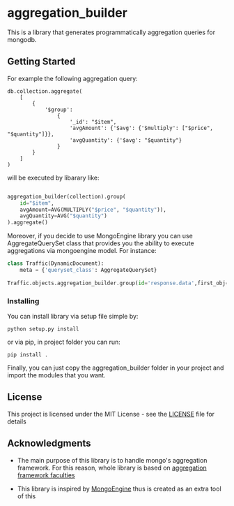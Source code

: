 # aggregation_builder

This is a library that generates programmatically aggregation queries for mongodb. 


## Getting Started

For example the following aggregation query:
```
db.collection.aggregate(
    [
        {
            '$group':
                {
                    '_id': "$item",
                    'avgAmount': {'$avg': {'$multiply': ["$price", "$quantity"]}},
                    'avgQuantity': {'$avg': "$quantity"}
                }
        }
    ]
)
```

will be executed by libarary like:

```python

aggregation_builder(collection).group(
    id="$item",
    avgAmount=AVG(MULTIPLY("$price", "$quantity")),
    avgQuantity=AVG("$quantity")
).aggregate()

```

Moreover, if you decide to use MongoEngine library you can use AggregateQuerySet class that provides you the ability to execute aggregations via mongoengine model. For instance:

```python
class Traffic(DynamicDocument):
    meta = {'queryset_class': AggregateQuerySet}
    
Traffic.objects.aggregation_builder.group(id='response.data',first_obj=FIRST('$$ROOT')).skip(5).limit(7).execute()
```

### Installing

You can install library via setup file simple by:


```
python setup.py install
```

or via pip, in project folder you can run:

```
pip install .
```

Finally, you can just copy the aggregation_builder folder in your project and import the modules that you want.

## License

This project is licensed under the MIT License - see the [LICENSE](LICENSE) file for details

## Acknowledgments

* The main purpose of this library is to handle mongo's aggregation framework. For this reason, whole library is based on [aggregation framework faculties](https://docs.mongodb.com/v3.4/aggregation/)

* This library is inspired by [MongoEngine](http://mongoengine.org/) thus is created as an extra tool of this
